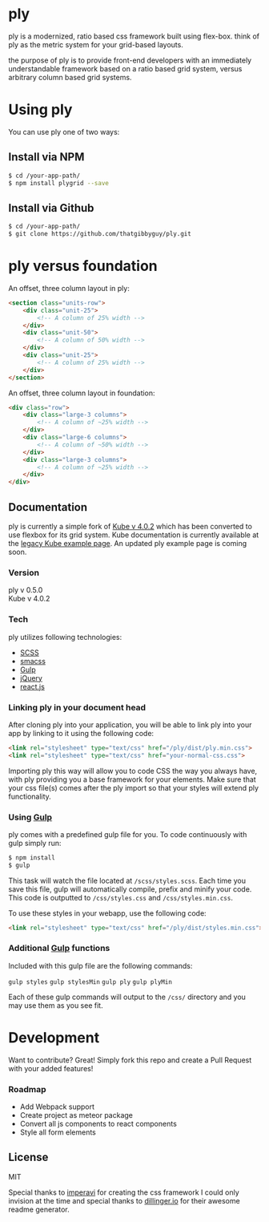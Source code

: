 # ply

ply is a modernized, ratio based css framework built using flex-box. think of ply as the metric system for your grid-based layouts.

the purpose of ply is to provide front-end developers with an immediately understandable framework based on a ratio based grid system, versus arbitrary column based grid systems.

# Using ply
You can use ply one of two ways:

## Install via NPM

```sh
$ cd /your-app-path/
$ npm install plygrid --save
```

## Install via Github

```sh
$ cd /your-app-path/
$ git clone https://github.com/thatgibbyguy/ply.git
```

# ply versus foundation

An offset, three column layout in ply:  
```html
<section class="units-row">
    <div class="unit-25">
        <!-- A column of 25% width -->
    </div>
    <div class="unit-50">
        <!-- A column of 50% width -->
    </div>
    <div class="unit-25">
        <!-- A column of 25% width -->
    </div>
</section>
```

An offset, three column layout in foundation:  
```html
<div class="row">
    <div class="large-3 columns">
        <!-- A column of ~25% width -->
    </div>
    <div class="large-6 columns">
        <!-- A column of ~50% width -->
    </div>
    <div class="large-3 columns">
        <!-- A column of ~25% width -->
    </div>
</div>
```

## Documentation 

ply is currently a simple fork of [Kube v 4.0.2] which has been converted to use flexbox for its grid system. Kube documentation is currently available at the [legacy Kube example page]. An updated ply example page is coming soon.

### Version
ply v 0.5.0  
Kube v 4.0.2  

### Tech
ply utilizes following technologies:

* [SCSS]
* [smacss]
* [Gulp]
* [jQuery]
* [react.js]

### Linking ply in your document head
After cloning ply into your application, you will be able to link ply into your app by linking to it using the following code:

```html
<link rel="stylesheet" type="text/css" href="/ply/dist/ply.min.css">
<link rel="stylesheet" type="text/css" href="your-normal-css.css">
```
Importing ply this way will allow you to code CSS the way you always have, with ply providing you a base framework for your elements. Make sure that your css file(s) comes after the ply import so that your styles will extend ply functionality.

### Using [Gulp]
ply comes with a predefined gulp file for you. To code continuously with gulp simply run:

```sh
$ npm install
$ gulp
```
This task will watch the file located at `/scss/styles.scss`. Each time you save this file, gulp will automatically compile, prefix and minify your code. This code is outputted to `/css/styles.css` and `/css/styles.min.css`. 

To use these styles in your webapp, use the following code:

```html
<link rel="stylesheet" type="text/css" href="/ply/dist/styles.min.css">
```

### Additional [Gulp] functions
Included with this gulp file are the following commands:  

`gulp styles` `gulp stylesMin` `gulp ply` `gulp plyMin`

Each of these gulp commands will output to the `/css/` directory and you may use them as you see fit. 

# Development

Want to contribute? Great! Simply fork this repo and create a Pull Request with your added features!

### Roadmap

 - Add Webpack support
 - Create project as meteor package
 - Convert all js components to react components
 - Style all form elements

License
----

MIT

Special thanks to [imperavi] for creating the css framework I could only invision at the time and special thanks to [dillinger.io] for their awesome readme generator.

[//]: # (These are reference links used in the body of this note and get stripped out when the markdown processor does its job. There is no need to format nicely because it shouldn't be seen. Thanks SO - http://stackoverflow.com/questions/4823468/store-comments-in-markdown-syntax)

   [Kube v 4.0.2]: <https://github.com/imperavi/kube>
   [thatgibbyguy]: <https://twitter.com/thatgibbyguy>
   [legacy Kube example page]: <http://k1.imperavi.com/>
   [SCSS]: <http://sass-lang.com/>
   [git-repo-url]: <https://github.com/thatgibbyguy/ply.git>
   [smacss]: <https://smacss.com>
   [gulp]: <http://gulpjs.com/>
   [grunt]: <http://gruntjs.com/>
   [jQuery]: <http://jquery.com>
   [react.js]: <https://facebook.github.io/react/>
   [dillinger.io]: <http://dillinger.io/>
   [imperavi]: <https://imperavi.com/>


